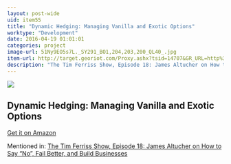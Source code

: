 ```yaml
---
layout: post-wide
uid: item55
title: "Dynamic Hedging: Managing Vanilla and Exotic Options"
worktype: "Development"
date: 2016-04-19 01:01:01
categories: project
image-url: 51Ny9EO5s7L._SY291_BO1,204,203,200_QL40_.jpg
item-url: http://target.georiot.com/Proxy.ashx?tsid=14707&GR_URL=http%3A%2F%2Fwww.amazon.com%2FDynamic-Hedging-Managing-Vanilla-Options%2Fdp%2F0471152803%2F
description: "The Tim Ferriss Show, Episode 18: James Altucher on How to Say “No”, Fail Better, and Build Businesses"
---
```

<a href="http://target.georiot.com/Proxy.ashx?tsid=14707&GR_URL=http%3A%2F%2Fwww.amazon.com%2FDynamic-Hedging-Managing-Vanilla-Options%2Fdp%2F0471152803%2F" target="blank"><img src="../../../../img/thumbs/51Ny9EO5s7L._SY291_BO1,204,203,200_QL40_.jpg" class="prod-img"></a>
<h2>Dynamic Hedging: Managing Vanilla and Exotic Options</h2>
<p><a href="http://target.georiot.com/Proxy.ashx?tsid=14707&GR_URL=http%3A%2F%2Fwww.amazon.com%2FDynamic-Hedging-Managing-Vanilla-Options%2Fdp%2F0471152803%2F" target="blank">Get it on Amazon</a><p>
<p>Mentioned in: <a href="http://fourhourworkweek.com/2014/07/11/james-altucher/" target="blank">The Tim Ferriss Show, Episode 18: James Altucher on How to Say “No”, Fail Better, and Build Businesses</a></p>
